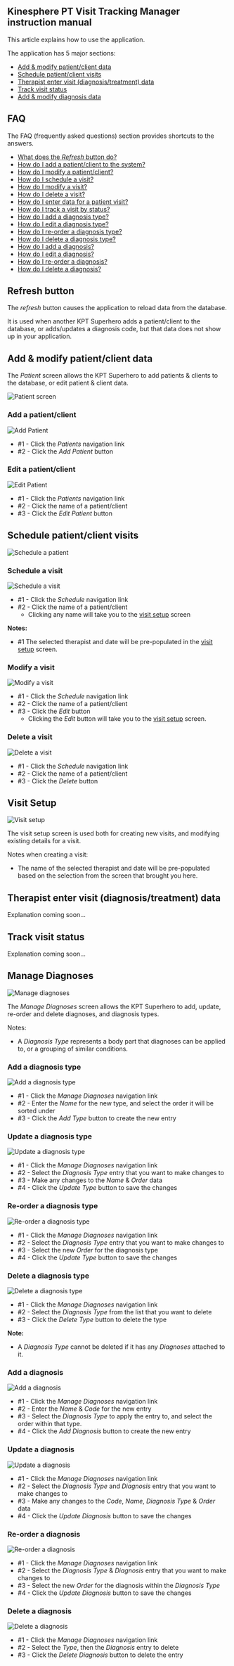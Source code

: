 Kinesphere PT Visit Tracking Manager instruction manual
-------------------------------------------------------

This article explains how to use the application.

The application has 5 major sections:
* [Add & modify patient/client data](#add--modify-patientclient-data)
* [Schedule patient/client visits](#schedule-patientclient-visits)
* [Therapist enter visit (diagnosis/treatment) data](#therapist-enter-visit-diagnosistreatment-data)
* [Track visit status](#track-visit-status)
* [Add & modify diagnosis data](#manage-diagnoses)


## FAQ 
The FAQ (frequently asked questions) section provides shortcuts to the answers. 

* [What does the _Refresh_ button do?](#refresh-button)
* [How do I add a patient/client to the system?](#add-a-patientclient)
* [How do I modify a patient/client?](#edit-a-patientclient)
* [How do I schedule a visit?](#schedule-a-visit)
* [How do I modify a visit?](#modify-a-visit)
* [How do I delete a visit?](#delete-a-visit)
* [How do I enter data for a patient visit?](#therapist-enter-visit-diagnosistreatment-data)
* [How do I track a visit by status?](#track-visit-status)
* [How do I add a diagnosis type?](#add-a-diagnosis-type)
* [How do I edit a diagnosis type?](#update-a-diagnosis-type)
* [How do I re-order a diagnosis type?](#re-order-a-diagnosis-type)
* [How do I delete a diagnosis type?](#delete-a-diagnosis-type)
* [How do I add a diagnosis?](#add-a-diagnosis)
* [How do I edit a diagnosis?](#update-a-diagnosis)
* [How do I re-order a diagnosis?](#re-order-a-diagnosis)
* [How do I delete a diagnosis?](#delete-a-diagnosis)


## Refresh button
The _refresh_ button causes the application to reload data from the database.

It is used when another KPT Superhero adds a patient/client to the database, or adds/updates a diagnosis code, but that data does not show up in your application.  

## Add & modify patient/client data
The *Patient* screen allows the KPT Superhero to add patients & clients to the database, or edit patient & client data.

![Patient screen](patient_raw.png)

### Add a patient/client

![Add Patient](patient_howto_add.png)

* #1 - Click the _Patients_ navigation link
* #2 - Click the _Add Patient_ button


### Edit a patient/client

![Edit Patient](patient_howto_edit.png)

* #1 - Click the _Patients_ navigation link
* #2 - Click the name of a patient/client 
* #3 - Click the _Edit Patient_ button



## Schedule patient/client visits

![Schedule a patient](schedule_full_raw.png)

### Schedule a visit
![Schedule a visit](schedule_howto_create_visit.png)

* #1 - Click the _Schedule_ navigation link
* #2 - Click the name of a patient/client 
  * Clicking any name will take you to the [visit setup](#visit-setup) screen 
  
**Notes:**
* #1 The selected therapist and date will be pre-populated in the [visit setup]() screen.


### Modify a visit
![Modify a visit](schedule_howto_edit_visit.png)

* #1 - Click the _Schedule_ navigation link
* #2 - Click the name of a patient/client 
* #3 - Click the _Edit_ button
  * Clicking the _Edit_ button will take you to the [visit setup](#visit-setup) screen. 
  


### Delete a visit
![Delete a visit](schedule_howto_delete_visit.png)

* #1 - Click the _Schedule_ navigation link
* #2 - Click the name of a patient/client 
* #3 - Click the _Delete_ button

## Visit Setup
![Visit setup](setup_visit_raw.png)

The visit setup screen is used both for creating new visits, and modifying existing details for a visit.

Notes when creating a visit:
* The name of the selected therapist and date will be pre-populated based
on the selection from the screen that brought you here.


## Therapist enter visit (diagnosis/treatment) data
Explanation coming soon...


## Track visit status
Explanation coming soon...



## Manage Diagnoses

![Manage diagnoses](diagnosis_raw.png)

The *Manage Diagnoses* screen allows the KPT Superhero to add, update, re-order and delete diagnoses, and diagnosis types.


Notes:
* A *Diagnosis Type* represents a body part that diagnoses can be applied to, or a grouping of similar conditions.

### Add a diagnosis type
![Add a diagnosis type](diagnosis_howto_add_dx_type.png)

* #1 - Click the _Manage Diagnoses_ navigation link
* #2 - Enter the _Name_ for the new type, and select the order it will be sorted under
* #3 - Click the _Add Type_ button to create the new entry

### Update a diagnosis type
![Update a diagnosis type](diagnosis_howto_edit_dx_type.png)

* #1 - Click the _Manage Diagnoses_ navigation link
* #2 - Select the _Diagnosis Type_ entry that you want to make changes to
* #3 - Make any changes to the _Name_ & _Order_ data
* #4 - Click the _Update Type_ button to save the changes


### Re-order a diagnosis type
![Re-order a diagnosis type](diagnosis_howto_reorder_dx_type.png)

* #1 - Click the _Manage Diagnoses_ navigation link
* #2 - Select the _Diagnosis Type_ entry that you want to make changes to
* #3 - Select the new _Order_ for the diagnosis type
* #4 - Click the _Update Type_ button to save the changes


### Delete a diagnosis type
![Delete a diagnosis type](diagnosis_howto_delete_dx_type.png)

* #1 - Click the _Manage Diagnoses_ navigation link
* #2 - Select the _Diagnosis Type_ from the list that you want to delete
* #3 - Click the _Delete Type_ button to delete the type

**Note:**
* A _Diagnosis Type_ cannot be deleted if it has any _Diagnoses_ attached to it.


### Add a diagnosis
![Add a diagnosis](diagnosis_howto_add_dx.png)

* #1 - Click the _Manage Diagnoses_ navigation link
* #2 - Enter the _Name_ & _Code_ for the new entry
* #3 - Select the _Diagnosis Type_ to apply the entry to, and select the order within that type.
* #4 - Click the _Add Diagnosis_ button to create the new entry


### Update a diagnosis
![Update a diagnosis](diagnosis_howto_edit_dx.png)

* #1 - Click the _Manage Diagnoses_ navigation link
* #2 - Select the _Diagnosis Type_ and _Diagnosis_ entry that you want to make changes to
* #3 - Make any changes to the _Code_, _Name_, _Diagnosis Type_ & _Order_ data
* #4 - Click the _Update Diagnosis_ button to save the changes


### Re-order a diagnosis
![Re-order a diagnosis](diagnosis_howto_reorder_dx.png)

* #1 - Click the _Manage Diagnoses_ navigation link
* #2 - Select the _Diagnosis Type_ & _Diagnosis_ entry that you want to make changes to
* #3 - Select the new _Order_ for the diagnosis within the _Diagnosis Type_
* #4 - Click the _Update Diagnosis_ button to save the changes



### Delete a diagnosis
![Delete a diagnosis](diagnosis_howto_delete_dx.png)

* #1 - Click the _Manage Diagnoses_ navigation link
* #2 - Select the _Type_, then the _Diagnosis_ entry to delete
* #3 - Click the _Delete Diagnosis_ button to delete the entry

